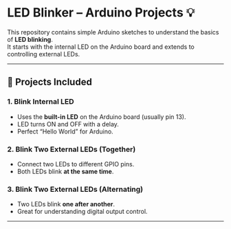 # LED Blinker – Arduino Projects 💡

This repository contains simple Arduino sketches to understand the basics of **LED blinking**.  
It starts with the internal LED on the Arduino board and extends to controlling external LEDs.

---

## 🚀 Projects Included

### 1. Blink Internal LED
- Uses the **built-in LED** on the Arduino board (usually pin 13).  
- LED turns ON and OFF with a delay.  
- Perfect “Hello World” for Arduino.

### 2. Blink Two External LEDs (Together)
- Connect two LEDs to different GPIO pins.  
- Both LEDs blink **at the same time**.

### 3. Blink Two External LEDs (Alternating)
- Two LEDs blink **one after another**.  
- Great for understanding digital output control.

---
